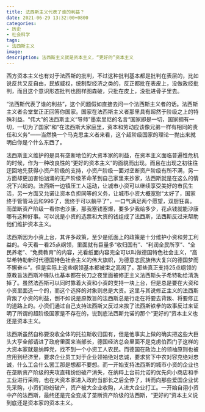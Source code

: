```yaml
---
title: 法西斯主义代表了谁的利益？
date: 2021-06-29 13:32:00+0800
categories:
- 历史
- 社会科学
tags:
- 法西斯主义
image: 
description: 法西斯主义就是资本主义，“更好的”资本主义
---
```


西方资本主义也有对于法西斯的批判，不过这种批判基本都是批判在表层的，比如说反共又反自由，民族威权，统制型经济之类的，反正都批在表皮上，没做政经批判，而且这个意识形态批判也图样图森破，只批在皮上，没批进骨子里去。

“法西斯代表了谁的利益”，这个问题假如直接去问一个法西斯主义者的话。法西斯主义者会堂堂正正回答你国家。国家在法西斯主义者那里具有超然于阶级之上的特殊利益。“伟大”的法西斯主义“导师”墨索里尼的名言“国家即是一切，国家拥有一切，一切为了国家”和“在法西斯大家庭里，资本和劳动应该像兄弟一样有相同的责任和义务”——当然换一个马克思主义者来看，这个超阶级国家的理论一抛出来就明白你是个什么东西了。

法西斯主义维护的是具有垄断地位的大资本家的利益，在资本主义面临普遍性危机的时候，作为一种改良性的“更好的资本主义”的面貌而出现。而且在出现之初往往迂回地先获得小资产阶级的支持，小资产阶级一面对垄断资产阶级有所不满，另一方面却更加害怕汹涌的无产阶级革命革到自己家里来抄家，法西斯就是在这么的情况下兴起的。法西斯一边镇压工人运动，让城市小资可以继续享受美好的市民生活，另一方面又允诺让资本负担同等的义务，让城市小资大概宽慰“太好了，国家终于管管马云和996了，我终于可以躺平了”，一口气满足两个愿望，双厨狂喜。而垄断资产阶级一看你也沙康，那我塞钱塞爆，要多少我给多少，花点钱就能沙康哪有这种好事。可以说是小资的选票和大资的钱组成了法西斯，法西斯反过来帮助他们维护资本主义。

法西斯因为小资上台，其许多政策，至少是纸面上的政策是十分维护小资和劳工利益的。今天看一看25点纲领，里面就有巨量多“收归国有”、“利润全民所享”、“全民养老”、“免费教育”的内容，光看纸面内容完全可以叫做德国特色社会主义，“高举希特勒新时代德国特色社会主义的伟大旗帜，为德意志民族伟大复兴的德国梦而不懈奋斗”。但是实际上这些纲领基本都被束之高阁了。那些真正支持25点纲领的原教旨法西斯冲锋队也基本都在长刀之夜里面被修正主义法西斯头子希特勒给清洗掉了。虽然法西斯可以同时靠着大资和小资的支持一块上台，但是总是要在大资和小资里面选一个的，而这个选择的对象则总是大资。这里与其说修正主义的法西斯背叛了小资的利益，倒不如说是原教旨的法西斯总是行走在将要去背叛、将要修正的道路上的。小资们通过自己支持法西斯又反过来挨了法西斯铁拳的故事反过来证明了所谓的超阶级国家是不存在的，说到底法西斯允诺的那个“更好的”资本主义也还是资本主义。

法西斯虽然自称要没收全体的托拉斯收归国有，但是他事实上做的确实把这些大巨头大亨全部请进了政府里面来当部长，德国经济总会里面不是克虏伯西门子这样的大资本家就是纳粹党，找不到一个小资工人农民。而德国在政治上的领袖原则也被应用到经济里，要求企业员工对于企业领袖绝对忠诚，要求贫下中农对容克绝对忠诚，什么工会什么罢工那是想都不要想。而一开始支持法西斯的城市小资的企业也在垄断资产阶级的夹攻直辖纷纷破产消失，在纳粹上台前允诺的优先向小商店和手工业进行采购，也在大资本家进入政府当部长之后全停了，转而向那些爱国企业优先采购，小资们纷纷破产，资产被大企业收购，人进大企业打工。一开始自诩小资中产的法西斯，最终还是完全变成了垄断资产阶级的法西斯，“更好的”资本主义说到底还是资本家的资本主义。